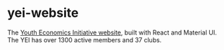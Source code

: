 # yei-website
The [Youth Economics Initiative website](https://theyei.org), built with React and Material UI. The YEI has over 1300 active members and 37 clubs.
